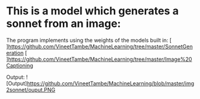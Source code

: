 # This is a model which generates a sonnet from an image:

The program implements using the weights of the models built in:
[ ]https://github.com/VineetTambe/MachineLearning/tree/master/SonnetGeneration
[ ]https://github.com/VineetTambe/MachineLearning/tree/master/Image%20Captioning

Output:
![Output]https://github.com/VineetTambe/MachineLearning/blob/master/img2sonnet/ouput.PNG
